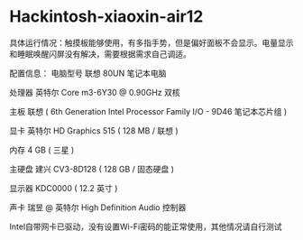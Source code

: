 # Hackintosh-xiaoxin-air12
具体运行情况：触摸板能够使用，有多指手势，但是偏好面板不会显示。电量显示和睡眠唤醒闪屏没有解决，需要根据需求自己调适。


配置信息：
电脑型号	联想 80UN 笔记本电脑

处理器	英特尔 Core m3-6Y30 @ 0.90GHz 双核

主板	联想  ( 6th Generation Intel Processor Family I/O - 9D46 笔记本芯片组 )

显卡	英特尔 HD Graphics 515 ( 128 MB / 联想 )

内存	4 GB ( 三星 )

主硬盘	建兴 CV3-8D128 ( 128 GB / 固态硬盘 )

显示器	KDC0000 ( 12.2 英寸  )

声卡	瑞昱  @ 英特尔 High Definition Audio 控制器

Intel自带网卡已驱动，没有设置Wi-Fi密码的能正常使用，其他情况请自行测试

